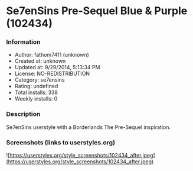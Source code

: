 # Se7enSins Pre-Sequel Blue & Purple (102434)

### Information
- Author: fathom7411 (unknown)
- Created at: unknown
- Updated at: 9/29/2014, 5:13:34 PM
- License: NO-REDISTRIBUTION
- Category: se7ensins
- Rating: undefined
- Total installs: 338
- Weekly installs: 0


### Description
Se7enSins userstyle with a Borderlands The Pre-Sequel inspiration.


### Screenshots (links to userstyles.org)
![https://userstyles.org/style_screenshots/102434_after.jpeg](https://userstyles.org/style_screenshots/102434_after.jpeg)


